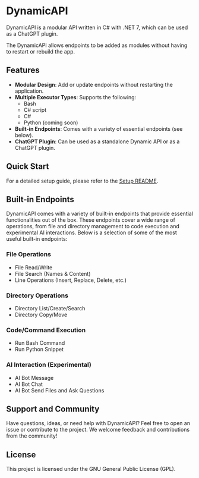 # DynamicAPI

DynamicAPI is a modular API written in C# with .NET 7, which can be used as a ChatGPT plugin.

The DynamicAPI allows endpoints to be added as modules without having to restart or rebuild the app.

## Features

- **Modular Design**: Add or update endpoints without restarting the application.
- **Multiple Executor Types**: Supports the following:
  - Bash
  - C# script
  - C#
  - Python (coming soon)
- **Built-in Endpoints**: Comes with a variety of essential endpoints (see below).
- **ChatGPT Plugin**: Can be used as a standalone Dynamic API or as a ChatGPT plugin.

## Quick Start

For a detailed setup guide, please refer to the [Setup README](./setup/README.md).

## Built-in Endpoints

DynamicAPI comes with a variety of built-in endpoints that provide essential functionalities out of the box. These endpoints cover a wide range of operations, from file and directory management to code execution and experimental AI interactions. Below is a selection of some of the most useful built-in endpoints:

### File Operations
- File Read/Write
- File Search (Names & Content)
- Line Operations (Insert, Replace, Delete, etc.)

### Directory Operations
- Directory List/Create/Search
- Directory Copy/Move

### Code/Command Execution
- Run Bash Command
- Run Python Snippet

### AI Interaction (Experimental)
- AI Bot Message
- AI Bot Chat
- AI Bot Send Files and Ask Questions

## Support and Community

Have questions, ideas, or need help with DynamicAPI? Feel free to open an issue or contribute to the project. We welcome feedback and contributions from the community!

## License

This project is licensed under the GNU General Public License (GPL).